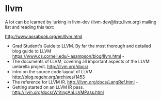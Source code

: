 # llvm 

A lot can be learned by lurking in llvm-dev (llvm-dev@lists.llvm.org) mailing list 
and  reading this text:

http://www.aosabook.org/en/llvm.html

*	Grad Student's Guide to LLVM. By far the most thorough and detailed blog 
	guide to LLVM 
	https://www.cs.cornell.edu/~asampson/blog/llvm.html - 
*	The documents of LLVM, covering all important aspects of the LLVM umbrella 
	project.
	http://llvm.org/docs/
*	Intro on the source code layout of LLVM.
	http://blog.regehr.org/archives/1453
*	The reference for LLVM IR.
	http://llvm.org/docs/LangRef.html - 
*	Getting started on an LLVM IR pass.
	http://llvm.org/docs/WritingAnLLVMPass.html 
	
